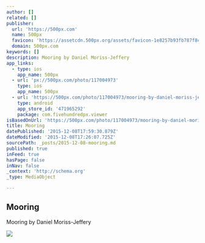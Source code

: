 ```yaml
---
author: []
related: []
publisher:
  url: 'https://500px.com'
  name: 500px
  favicon: 'https://assetcdn.500px.org/assets/favicon-1e8257b93fb787f8ceb66b5522ee853c.ico'
  domain: 500px.com
keywords: []
description: Mooring by Daniel Moriss-Jeffery
app_links:
  - type: ios
    app_name: 500px
  - url: 'px://500px.com/photo/117004973'
    type: ios
    app_name: 500px
  - url: 'https://500px.com/photo/117004973/mooring-by-daniel-moriss-jeffery-'
    type: android
    app_store_id: '471965292'
    package: com.fivehundredpx.viewer
isBasedOnUrl: 'https://500px.com/photo/117004973/mooring-by-daniel-moriss-jeffery-'
title: Mooring
datePublished: '2015-12-08T17:59:30.879Z'
dateModified: '2015-12-08T17:26:07.725Z'
sourcePath: _posts/2015-12-08-mooring.md
published: true
inFeed: true
hasPage: false
inNav: false
_context: 'http://schema.org'
_type: MediaObject

---
```

<article style=""><h1>Mooring</h1><p>Mooring by Daniel Moriss-Jeffery</p><img src="https://drscdn.500px.org/photo/117004973/m%3D2048/c2579bd0e8289223be0e3c95aa990deb" /></article>